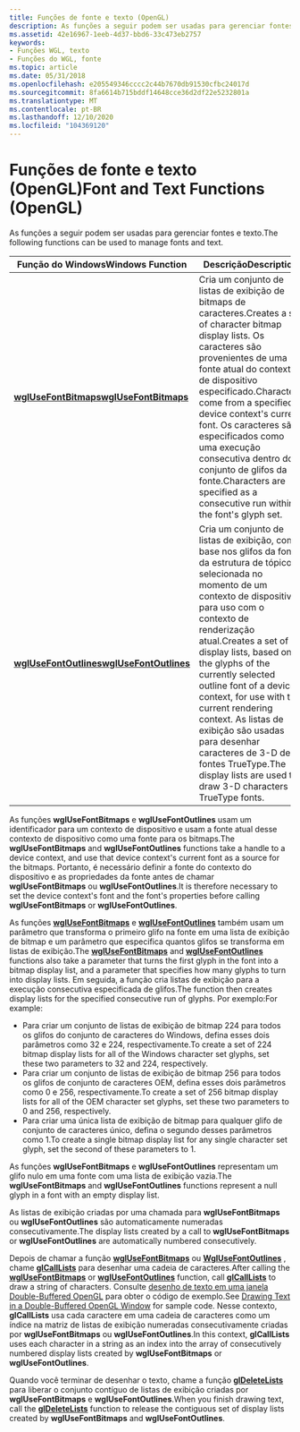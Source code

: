 ```yaml
---
title: Funções de fonte e texto (OpenGL)
description: As funções a seguir podem ser usadas para gerenciar fontes e texto.
ms.assetid: 42e16967-1eeb-4d37-bbd6-33c473eb2757
keywords:
- Funções WGL, texto
- Funções do WGL, fonte
ms.topic: article
ms.date: 05/31/2018
ms.openlocfilehash: e205549346cccc2c44b7670db91530cfbc24017d
ms.sourcegitcommit: 8fa6614b715bddf14648cce36d2df22e5232801a
ms.translationtype: MT
ms.contentlocale: pt-BR
ms.lasthandoff: 12/10/2020
ms.locfileid: "104369120"
---
```

# <a name="font-and-text-functions-opengl"></a><span data-ttu-id="5eb46-105">Funções de fonte e texto (OpenGL)</span><span class="sxs-lookup"><span data-stu-id="5eb46-105">Font and Text Functions (OpenGL)</span></span>

<span data-ttu-id="5eb46-106">As funções a seguir podem ser usadas para gerenciar fontes e texto.</span><span class="sxs-lookup"><span data-stu-id="5eb46-106">The following functions can be used to manage fonts and text.</span></span>



| <span data-ttu-id="5eb46-107">Função do Windows</span><span class="sxs-lookup"><span data-stu-id="5eb46-107">Windows Function</span></span>                                 | <span data-ttu-id="5eb46-108">Descrição</span><span class="sxs-lookup"><span data-stu-id="5eb46-108">Description</span></span>                                                                                                                                                                                                                      |
|--------------------------------------------------|----------------------------------------------------------------------------------------------------------------------------------------------------------------------------------------------------------------------------------|
| [<span data-ttu-id="5eb46-109">**wglUseFontBitmaps**</span><span class="sxs-lookup"><span data-stu-id="5eb46-109">**wglUseFontBitmaps**</span></span>](/windows/desktop/api/wingdi/nf-wingdi-wglusefontbitmapsa)   | <span data-ttu-id="5eb46-110">Cria um conjunto de listas de exibição de bitmaps de caracteres.</span><span class="sxs-lookup"><span data-stu-id="5eb46-110">Creates a set of character bitmap display lists.</span></span> <span data-ttu-id="5eb46-111">Os caracteres são provenientes de uma fonte atual do contexto de dispositivo especificado.</span><span class="sxs-lookup"><span data-stu-id="5eb46-111">Characters come from a specified device context's current font.</span></span> <span data-ttu-id="5eb46-112">Os caracteres são especificados como uma execução consecutiva dentro do conjunto de glifos da fonte.</span><span class="sxs-lookup"><span data-stu-id="5eb46-112">Characters are specified as a consecutive run within the font's glyph set.</span></span>                                      |
| [<span data-ttu-id="5eb46-113">**wglUseFontOutlines**</span><span class="sxs-lookup"><span data-stu-id="5eb46-113">**wglUseFontOutlines**</span></span>](/windows/desktop/api/wingdi/nf-wingdi-wglusefontoutlinesa) | <span data-ttu-id="5eb46-114">Cria um conjunto de listas de exibição, com base nos glifos da fonte da estrutura de tópicos selecionada no momento de um contexto de dispositivo, para uso com o contexto de renderização atual.</span><span class="sxs-lookup"><span data-stu-id="5eb46-114">Creates a set of display lists, based on the glyphs of the currently selected outline font of a device context, for use with the current rendering context.</span></span> <span data-ttu-id="5eb46-115">As listas de exibição são usadas para desenhar caracteres de 3-D de fontes TrueType.</span><span class="sxs-lookup"><span data-stu-id="5eb46-115">The display lists are used to draw 3-D characters of TrueType fonts.</span></span> |



 

<span data-ttu-id="5eb46-116">As funções **wglUseFontBitmaps** e **wglUseFontOutlines** usam um identificador para um contexto de dispositivo e usam a fonte atual desse contexto de dispositivo como uma fonte para os bitmaps.</span><span class="sxs-lookup"><span data-stu-id="5eb46-116">The **wglUseFontBitmaps** and **wglUseFontOutlines** functions take a handle to a device context, and use that device context's current font as a source for the bitmaps.</span></span> <span data-ttu-id="5eb46-117">Portanto, é necessário definir a fonte do contexto do dispositivo e as propriedades da fonte antes de chamar **wglUseFontBitmaps** ou **wglUseFontOutlines**.</span><span class="sxs-lookup"><span data-stu-id="5eb46-117">It is therefore necessary to set the device context's font and the font's properties before calling **wglUseFontBitmaps** or **wglUseFontOutlines**.</span></span>

<span data-ttu-id="5eb46-118">As funções [**wglUseFontBitmaps**](/windows/desktop/api/wingdi/nf-wingdi-wglusefontbitmapsa) e [**wglUseFontOutlines**](/windows/desktop/api/wingdi/nf-wingdi-wglusefontoutlinesa) também usam um parâmetro que transforma o primeiro glifo na fonte em uma lista de exibição de bitmap e um parâmetro que especifica quantos glifos se transforma em listas de exibição.</span><span class="sxs-lookup"><span data-stu-id="5eb46-118">The [**wglUseFontBitmaps**](/windows/desktop/api/wingdi/nf-wingdi-wglusefontbitmapsa) and [**wglUseFontOutlines**](/windows/desktop/api/wingdi/nf-wingdi-wglusefontoutlinesa) functions also take a parameter that turns the first glyph in the font into a bitmap display list, and a parameter that specifies how many glyphs to turn into display lists.</span></span> <span data-ttu-id="5eb46-119">Em seguida, a função cria listas de exibição para a execução consecutiva especificada de glifos.</span><span class="sxs-lookup"><span data-stu-id="5eb46-119">The function then creates display lists for the specified consecutive run of glyphs.</span></span> <span data-ttu-id="5eb46-120">Por exemplo:</span><span class="sxs-lookup"><span data-stu-id="5eb46-120">For example:</span></span>

-   <span data-ttu-id="5eb46-121">Para criar um conjunto de listas de exibição de bitmap 224 para todos os glifos do conjunto de caracteres do Windows, defina esses dois parâmetros como 32 e 224, respectivamente.</span><span class="sxs-lookup"><span data-stu-id="5eb46-121">To create a set of 224 bitmap display lists for all of the Windows character set glyphs, set these two parameters to 32 and 224, respectively.</span></span>
-   <span data-ttu-id="5eb46-122">Para criar um conjunto de listas de exibição de bitmap 256 para todos os glifos de conjunto de caracteres OEM, defina esses dois parâmetros como 0 e 256, respectivamente.</span><span class="sxs-lookup"><span data-stu-id="5eb46-122">To create a set of 256 bitmap display lists for all of the OEM character set glyphs, set these two parameters to 0 and 256, respectively.</span></span>
-   <span data-ttu-id="5eb46-123">Para criar uma única lista de exibição de bitmap para qualquer glifo de conjunto de caracteres único, defina o segundo desses parâmetros como 1.</span><span class="sxs-lookup"><span data-stu-id="5eb46-123">To create a single bitmap display list for any single character set glyph, set the second of these parameters to 1.</span></span>

<span data-ttu-id="5eb46-124">As funções **wglUseFontBitmaps** e **wglUseFontOutlines** representam um glifo nulo em uma fonte com uma lista de exibição vazia.</span><span class="sxs-lookup"><span data-stu-id="5eb46-124">The **wglUseFontBitmaps** and **wglUseFontOutlines** functions represent a null glyph in a font with an empty display list.</span></span>

<span data-ttu-id="5eb46-125">As listas de exibição criadas por uma chamada para **wglUseFontBitmaps** ou **wglUseFontOutlines** são automaticamente numeradas consecutivamente.</span><span class="sxs-lookup"><span data-stu-id="5eb46-125">The display lists created by a call to **wglUseFontBitmaps** or **wglUseFontOutlines** are automatically numbered consecutively.</span></span>

<span data-ttu-id="5eb46-126">Depois de chamar a função [**wglUseFontBitmaps**](/windows/desktop/api/wingdi/nf-wingdi-wglusefontbitmapsa) ou [**WglUseFontOutlines**](/windows/desktop/api/wingdi/nf-wingdi-wglusefontoutlinesa) , chame [**glCallLists**](glcalllists.md) para desenhar uma cadeia de caracteres.</span><span class="sxs-lookup"><span data-stu-id="5eb46-126">After calling the [**wglUseFontBitmaps**](/windows/desktop/api/wingdi/nf-wingdi-wglusefontbitmapsa) or [**wglUseFontOutlines**](/windows/desktop/api/wingdi/nf-wingdi-wglusefontoutlinesa) function, call [**glCallLists**](glcalllists.md) to draw a string of characters.</span></span> <span data-ttu-id="5eb46-127">Consulte [desenho de texto em uma janela Double-Buffered OpenGL](drawing-text-in-a-double-buffered-opengl-window.md) para obter o código de exemplo.</span><span class="sxs-lookup"><span data-stu-id="5eb46-127">See [Drawing Text in a Double-Buffered OpenGL Window](drawing-text-in-a-double-buffered-opengl-window.md) for sample code.</span></span> <span data-ttu-id="5eb46-128">Nesse contexto, **glCallLists** usa cada caractere em uma cadeia de caracteres como um índice na matriz de listas de exibição numeradas consecutivamente criadas por **wglUseFontBitmaps** ou **wglUseFontOutlines**.</span><span class="sxs-lookup"><span data-stu-id="5eb46-128">In this context, **glCallLists** uses each character in a string as an index into the array of consecutively numbered display lists created by **wglUseFontBitmaps** or **wglUseFontOutlines**.</span></span>

<span data-ttu-id="5eb46-129">Quando você terminar de desenhar o texto, chame a função [**glDeleteLists**](gldeletelists.md) para liberar o conjunto contíguo de listas de exibição criadas por **wglUseFontBitmaps** e **wglUseFontOutlines**.</span><span class="sxs-lookup"><span data-stu-id="5eb46-129">When you finish drawing text, call the [**glDeleteLists**](gldeletelists.md) function to release the contiguous set of display lists created by **wglUseFontBitmaps** and **wglUseFontOutlines**.</span></span>

 

 




